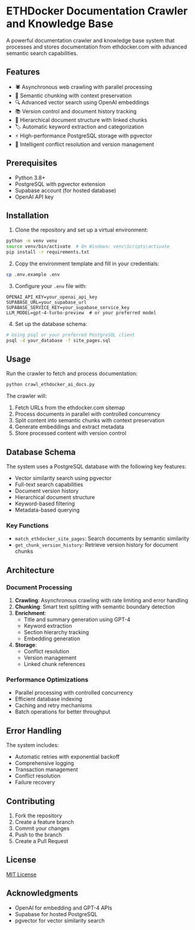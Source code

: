 # ETHDocker Documentation Crawler and Knowledge Base

A powerful documentation crawler and knowledge base system that processes and stores documentation from ethdocker.com with advanced semantic search capabilities.

## Features

- 🕷️ Asynchronous web crawling with parallel processing
- 🧠 Semantic chunking with context preservation
- 🔍 Advanced vector search using OpenAI embeddings
- 📚 Version control and document history tracking
- 🔗 Hierarchical document structure with linked chunks
- 🏷️ Automatic keyword extraction and categorization
- ⚡ High-performance PostgreSQL storage with pgvector
- 🔄 Intelligent conflict resolution and version management

## Prerequisites

- Python 3.8+
- PostgreSQL with pgvector extension
- Supabase account (for hosted database)
- OpenAI API key

## Installation

1. Clone the repository and set up a virtual environment:

```bash
python -m venv venv
source venv/bin/activate  # On Windows: venv\Scripts\activate
pip install -r requirements.txt
```

2. Copy the environment template and fill in your credentials:

```bash
cp .env.example .env
```

3. Configure your `.env` file with:

```
OPENAI_API_KEY=your_openai_api_key
SUPABASE_URL=your_supabase_url
SUPABASE_SERVICE_KEY=your_supabase_service_key
LLM_MODEL=gpt-4-turbo-preview  # or your preferred model
```

4. Set up the database schema:

```bash
# Using psql or your preferred PostgreSQL client
psql -d your_database -f site_pages.sql
```

## Usage

Run the crawler to fetch and process documentation:

```bash
python crawl_ethdocker_ai_docs.py
```

The crawler will:

1. Fetch URLs from the ethdocker.com sitemap
2. Process documents in parallel with controlled concurrency
3. Split content into semantic chunks with context preservation
4. Generate embeddings and extract metadata
5. Store processed content with version control

## Database Schema

The system uses a PostgreSQL database with the following key features:

- Vector similarity search using pgvector
- Full-text search capabilities
- Document version history
- Hierarchical document structure
- Keyword-based filtering
- Metadata-based querying

### Key Functions

- `match_ethdocker_site_pages`: Search documents by semantic similarity
- `get_chunk_version_history`: Retrieve version history for document chunks

## Architecture

### Document Processing

1. **Crawling**: Asynchronous crawling with rate limiting and error handling
2. **Chunking**: Smart text splitting with semantic boundary detection
3. **Enrichment**:
   - Title and summary generation using GPT-4
   - Keyword extraction
   - Section hierarchy tracking
   - Embedding generation
4. **Storage**:
   - Conflict resolution
   - Version management
   - Linked chunk references

### Performance Optimizations

- Parallel processing with controlled concurrency
- Efficient database indexing
- Caching and retry mechanisms
- Batch operations for better throughput

## Error Handling

The system includes:

- Automatic retries with exponential backoff
- Comprehensive logging
- Transaction management
- Conflict resolution
- Failure recovery

## Contributing

1. Fork the repository
2. Create a feature branch
3. Commit your changes
4. Push to the branch
5. Create a Pull Request

## License

[MIT License](LICENSE)

## Acknowledgments

- OpenAI for embedding and GPT-4 APIs
- Supabase for hosted PostgreSQL
- pgvector for vector similarity search
